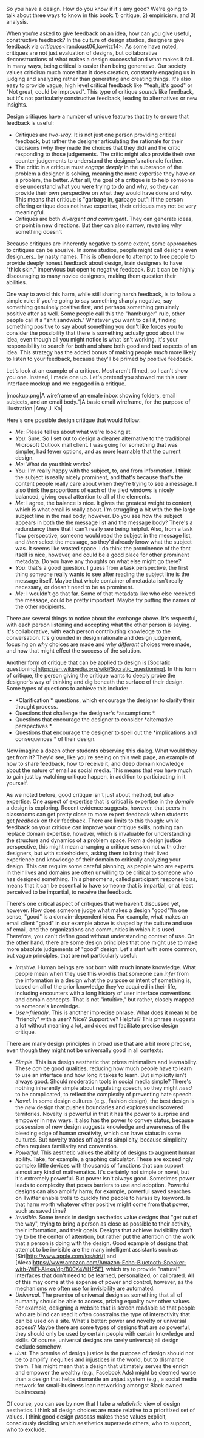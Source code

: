 So you have a design. How do you know if it's any good? We're going to talk about three ways to know in this book: 1) critique, 2) empiricism, and 3) analysis.

When you're asked to give feedback on an idea, how can you give useful, constructive feedback? In the culture of design studios, designers give feedback via *critiques*<irandoust06,kowitz14>. As some have noted<wolf06>, critiques are not just evaluation of designs, but collaborative deconstructions of what makes a design successful and what makes it fail.
In many ways, being critical is easier than being generative. Our society values criticism much more than it does creation, constantly engaging us in judging and analyzing rather than generating and creating things. It's also easy to provide vague, high level critical feedback like "Yeah, it's good" or "Not great, could be improved". This type of critique _sounds_ like feedback, but it's not particularly constructive feedback, leading to alternatives or new insights.

Design critiques have a number of unique features that try to ensure that feedback is useful:
 
* Critiques are *two-way*. It is not just one person providing critical feedback, but rather the designer articulating the rationale for their decisions (why they made the choices that they did) and the critic responding to those judgements. The critic might also provide their own counter-judgements to understand the designer's rationale further.
* The critic in a critique must *engage deeply* in the substance of the problem a designer is solving, meaning the more expertise they have on a problem, the better. After all, the goal of a critique is to help someone else understand what you were trying to do and why, so they can provide their own perspective on what they would have done and why. This means that critique is "garbage in, garbage out": if the person offering critique does not have expertise, their critiques may not be very meaningful.
* Critiques are both *divergent and convergent*. They can generate ideas, or point in new directions.	But they can also narrow, revealing why something doesn't

Because critiques are inherently negative to some extent, some approaches to critiques can be abusive. In some studios, people might call designs even design_ers_ by nasty names. This is often done to attempt to free people to provide deeply honest feedback about design, train designers to have "thick skin," impervious but open to negative feedback. But it can be highly discouraging to many novice designers, making them question their abilities.

One way to avoid this harm, while still sharing harsh feedback, is to follow a simple rule: if you're going to say something sharply negative, say something genuinely positive first, and perhaps something genuinely positive after as well. Some people call this the "hamburger" rule, other people call it a "shit sandwich." Whatever you want to call it, finding something positive to say about something you don't like forces you to consider the possibility that there is something actually good about the idea, even though all you might notice is what isn't working. It's your responsibility to search for both and share both good and bad aspects of an idea. This strategy has the added bonus of making people _much_ more likely to listen to your feedback, because they'll be primed by positive feedback.

Let's look at an example of a critique. Most aren't filmed, so I can't show you one. Instead, I made one up. Let's pretend you showed me this user interface mockup and we engaged in a critique.

|mockup.png|A wireframe of an emale inbox showing folders, email subjects, and an email body."|A basic email wireframe, for the purpose of illustration.|Amy J. Ko|

Here's one possible design critique that would follow:
 
* _Me_: Please tell us about what we're looking at. 
* _You_: Sure. So I set out to design a cleaner alternative to the traditional Microsoft Outlook mail client. I was going for something that was simpler, had fewer options, and as more learnable that the current design. 
* _Me_: What do you think works? 
* You: I'm really happy with the subject, to, and from information. I think the subject is really nicely prominent, and that's because that's the content people really care about when they're trying to see a message. I also think the proportions of each of the tiled windows is nicely balanced, giving equal attention to all of the elements. 
* _Me_: I agree, the balance is nice. It gives the greatest weight to content, which is what email is really about. I'm struggling a bit with the the large subject line in the mail body, however. Do you see how the subject appears in both the the message list and the message body? There's a redundancy there that I can't really see being helpful. Also, from a task flow perspective, someone would read the subject in the message list, and _then_ select the message, so they'd already know what the subject was. It seems like wasted space. I do think the prominence of the font itself is nice, however, and could be a good place for other prominent metadata. Do you have any thoughts on what else might go there? 
* _You_: that's a good question. I guess from a task perspective, the first thing someone really wants to see after reading the subject line is the message itself. Maybe that whole container of metadata isn't really necessary, or doesn't need to be as prominent. 
* _Me_: I wouldn't go that far. Some of that metadata like who else received the message, could be pretty important. Maybe try putting the names of the other recipients.

There are several things to notice about the exchange above. It's respectful, with each person listening and accepting what the other person is saying. It's collaborative, with each person contributing knowledge to the conversation. It's grounded in design rationale and design judgement, focusing on _why_ choices are made and why _different_ choices were made, and how that might effect the success of the solution. 

Another form of critique that can be applied to design is [Socratic questioning|https://en.wikipedia.org/wiki/Socratic_questioning]. In this form of critique, the person giving the critique wants to deeply probe the designer's way of thinking and dig beneath the surface of their design. Some types of questions to achieve this include:

*  *Clarification * questions, which encourage the designer to clarify their thought process.
* Questions that challenge the designer's  *assumptions *.
* Questions that encourage the designer to consider  *alternative perspectives *.
* Questions that encourage the designer to spell out the  *implications and consequences * of their design.
 
Now imagine a dozen other students observing this dialog. What would they get from it? They'd see, like you're seeing on this web page, an example of how to share feedback, how to receive it, and deep domain knowledge about the nature of email as social media. This means that you have much to gain just by watching critique happen, in addition to participating in it yourself.

As we noted before, good critique isn't just about method, but also expertise. One aspect of expertise that is critical is expertise in the *domain* a design is exploring. Recent evidence suggests, however, that peers in classrooms can get pretty close to more expert feedback when students get _feedback_ on their feedback<kulkarni15>. There are limits to this though: while feedback on your critique can improve your critique skills, nothing can replace domain expertise, however, which is invaluable for understanding the structure and dynamics of a problem space. From a design justice perspective, this might mean arranging a critique session not with other designers, but with stakeholders, asking them to bring their lived experience and knowledge of their domain to critically analyzing your design. This can require some careful planning, as people who are experts in their lives and domains are often unwilling to be critical to someone who has designed something<dell12>. This phenomena, called participant response bias, means that it can be essential to have someone that is impartial, or at least perceived to be impartial, to receive the feedback.

There's one critical aspect of critiques that we haven't discussed yet, however. How does someone judge what makes a design "good"?In one sense, "good" is a domain-dependent idea. For example, what makes an email client "good" in our example above is shaped by the culture and use of email, and the organizations and communities in which it is used. Therefore, you can't define good without understanding context of use.
 On the other hand, there are some design principles that one might use to make more absolute judgements of "good" design. Let's start with some common, but vague principles, that are not particularly useful:
 
* *Intuitive*. Human beings are not born with much innate knowledge. What people mean when they use this word is that someone can _infer_ from the information in a design what the purpose or intent of something is, based on all of the prior knowledge they've acquired in their life, including encounters with a long history of user interface conventions and domain concepts. That is not "intuitive," but rather, closely mapped to someone's knowledge.
* *User-friendly*. This is another imprecise phrase. What does it mean to be "friendly" with a user? Nice? Supportive? Helpful? This phrase suggests a lot without meaning a lot, and does not facilitate precise design critique.

There are many design principles in broad use that are a bit more precise, even though they might not be universally good in all contexts:

* *Simple*. This is a design aesthetic that prizes minimalism and learnability. These _can_ be good qualities, reducing how much people have to learn to use an interface and how long it takes to learn. But simplicity isn't always good. Should moderation tools in social media simple?	There's nothing inherently simple about regulating speech, so they might _need_ to be complicated, to reflect the complexity of preventing hate speech.
* *Novel*. In some design cultures (e.g., fashion design), the best design is the _new_ design that pushes boundaries and explores undiscovered territories. Novelty is powerful in that it has the power to surprise and empower in new ways. It also has the power to convey status, because possession of new design suggests knowledge and awareness of the bleeding edge of human creativity, which can have status in some cultures. But novelty trades off against simplicity, because simplicity often requires familiarity and convention<norman99>.
* *Powerful*. This aesthetic values the ability of designs to augment human ability. Take, for example, a graphing calculator. These are exceedingly complex little devices with thousands of functions that can support almost any kind of mathematics. It's certainly not simple or novel, but it's extremely powerful. But power isn't always good. Sometimes power leads to complexity that poses barriers to use and adoption.	Powerful designs can also amplify harm; for example, powerful saved searches on Twitter enable trolls to quickly find people to harass by keyword.	Is that harm worth whatever other positive might come from that power, such as saved time?
* *Invisible*. Some trends in design aesthetics value designs that "get out of the way", trying to bring a person as close as possible to their activity, their information, and their goals. Designs that achieve invisibility don't try to be the center of attention, but rather put the attention on the work that a person is doing with the design. Good example of designs that attempt to be invisible are the many intelligent assistants such as [Siri|http://www.apple.com/ios/siri/] and [Alexa|https://www.amazon.com/Amazon-Echo-Bluetooth-Speaker-with-WiFi-Alexa/dp/B00X4WHP5E], which try to provide "natural" interfaces that don't need to be learned, personalized, or calibrated. All of this may come at the expense of power and control, however, as the mechanisms we often use for invisibility are automated.
* *Universal*. The premise of universal design<story98> as something that all of humanity should be able to access, prizing equality over other values. For example, designing a website that is screen readable so that people who are blind can read it often constrains the type of interactivity that can be used on a site. What's better: power and novelty or universal access? Maybe there are some types of designs that are _so_ powerful, they should only be used by certain people with certain knowledge and skills.	Of course, universal designs are rarely universal; all design exclude somehow.
* *Just*. The premise of design justice<costanzachock20> is the purpose of design should not be to amplify inequities and injustices in the world, but to dismantle them.	This might mean that a design that ultimately serves the enrich and empower the wealthy (e.g., Facebook Ads) might be deemed worse than a design that helps dismantle an unjust system (e.g., a social media network for small-business loan networking amongst Black owned businesses)

Of course, you can see by now that I take a _relativistic_ view of design aesthetics. I think all design choices are made relative to a prioritized set of values. I think good design _process_ makes these values explicit, consciously deciding which aesthetics supersede others, who to support, who to exclude.